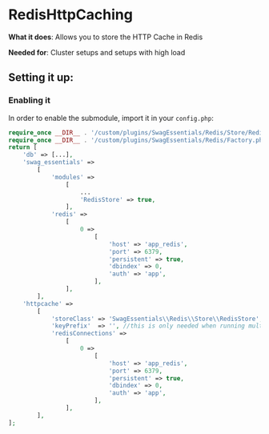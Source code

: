 # RedisHttpCaching
**What it does**: Allows you to store the HTTP Cache in Redis

**Needed for**: Cluster setups and setups with high load

## Setting it up:
### Enabling it
In order to enable the submodule, import it in your `config.php`:

```php
require_once __DIR__ . '/custom/plugins/SwagEssentials/Redis/Store/RedisStore.php';
require_once __DIR__ . '/custom/plugins/SwagEssentials/Redis/Factory.php';
return [
    'db' => [...],
    'swag_essentials' =>
        [
            'modules' =>
                [
                    ...
                    'RedisStore' => true,
                ],
            'redis' =>
                [
                    0 =>
                        [
                            'host' => 'app_redis',
                            'port' => 6379,
                            'persistent' => true,
                            'dbindex' => 0,
                            'auth' => 'app',
                        ],
                ],
        ],
    'httpcache' =>
        [
            'storeClass' => 'SwagEssentials\\Redis\\Store\\RedisStore',
            'keyPrefix'  => '', //this is only needed when running multiple shops on one Redis-Cluster 
            'redisConnections' =>
                [
                    0 =>
                        [
                            'host' => 'app_redis',
                            'port' => 6379,
                            'persistent' => true,
                            'dbindex' => 0,
                            'auth' => 'app',
                        ],
                ],
        ],
];
```